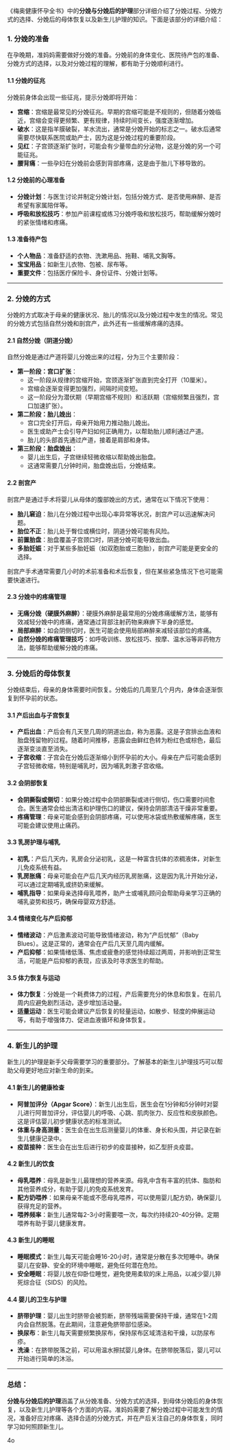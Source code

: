 《梅奥健康怀孕全书》中的**分娩与分娩后的护理**部分详细介绍了分娩过程、分娩方式的选择、分娩后的母体恢复以及新生儿护理的知识。下面是该部分的详细介绍：

### 1. **分娩的准备**

在孕晚期，准妈妈需要做好分娩的准备。分娩前的身体变化、医院待产包的准备、分娩方式的选择，以及对分娩过程的理解，都有助于分娩顺利进行。

#### 1.1 **分娩的征兆**

分娩前身体会出现一些征兆，提示分娩即将开始：

- **宫缩**：宫缩是最常见的分娩征兆。早期的宫缩可能是不规则的，但随着分娩临近，宫缩会变得更频繁、更有规律，持续时间变长，强度逐渐增加。
- **破水**：这是指羊膜破裂，羊水流出，通常是分娩开始的标志之一。破水后通常需要尽快联系医院或助产士，因为这是分娩过程的重要阶段。
- **见红**：子宫颈逐渐扩张时，可能会有少量带血的分泌物，这是分娩的另一个可能征兆。
- **腰背痛**：一些孕妇在分娩前会感到背部疼痛，这是由于胎儿下移导致的。

#### 1.2 **分娩前的心理准备**

- **分娩计划**：与医生讨论并制定分娩计划，包括分娩方式、是否使用麻醉、是否希望有家属陪伴等。
- **呼吸和放松技巧**：参加产前课程或练习分娩呼吸和放松技巧，帮助缓解分娩时的紧张情绪和疼痛。

#### 1.3 **准备待产包**

- **个人物品**：准备舒适的衣物、洗漱用品、拖鞋、哺乳文胸等。
- **宝宝用品**：如新生儿衣物、包被、尿布等。
- **重要文件**：包括医疗保险卡、身份证件、分娩计划等。

------

### 2. **分娩的方式**

分娩的方式取决于母亲的健康状况、胎儿的情况以及分娩过程中发生的情况。常见的分娩方式包括自然分娩和剖宫产，此外还有一些缓解疼痛的选择。

#### 2.1 **自然分娩（阴道分娩）**

自然分娩是通过产道将婴儿分娩出来的过程，分为三个主要阶段：

- **第一阶段：宫口扩张**：
  - 这一阶段从规律的宫缩开始，宫颈逐渐扩张直到完全打开（10厘米）。
  - 宫缩会逐渐变得更加强烈，间隔时间变短。
  - 这一阶段分为潜伏期（早期宫缩不规则）和活跃期（宫缩频繁且强烈，宫口加速扩张）。
- **第二阶段：胎儿娩出**：
  - 宫口完全打开后，母亲开始用力推动胎儿娩出。
  - 医生或助产士会引导产妇如何正确用力，以帮助胎儿顺利通过产道。
  - 胎儿的头部首先通过产道，接着是肩部和身体。
- **第三阶段：胎盘娩出**：
  - 婴儿出生后，子宫继续轻微收缩以帮助娩出胎盘。
  - 这通常需要几分钟时间，胎盘娩出后，分娩结束。

#### 2.2 **剖宫产**

剖宫产是通过手术将婴儿从母体的腹部娩出的方式，通常在以下情况下使用：

- **胎儿窘迫**：胎儿在分娩过程中出现心率异常等状况，剖宫产可以迅速解决问题。
- **胎位不正**：胎儿处于臀位或横位时，阴道分娩可能有风险。
- **前置胎盘**：胎盘覆盖子宫颈口时，阴道分娩可能导致出血。
- **多胎妊娠**：对于某些多胎妊娠（如双胞胎或三胞胎），剖宫产可能是更安全的选择。

剖宫产手术通常需要几小时的术前准备和术后恢复，但在某些紧急情况下也可能需要快速进行。

#### 2.3 **分娩中的疼痛管理**

- **无痛分娩（硬膜外麻醉）**：硬膜外麻醉是最常用的分娩疼痛缓解方法，能够有效减轻分娩中的疼痛，通常通过背部注射药物来麻痹下半身的感觉。
- **局部麻醉**：如会阴侧切时，医生可能会使用局部麻醉来减轻该部位的疼痛。
- **自然分娩的疼痛管理技巧**：如呼吸训练、放松技巧、按摩、温水浴等非药物方法，能够帮助缓解分娩的疼痛。

------

### 3. **分娩后的母体恢复**

分娩结束后，母亲的身体需要时间恢复。分娩后的几周至几个月内，身体会逐渐恢复到怀孕前的状态。

#### 3.1 **产后出血与子宫恢复**

- **产后出血**：产后会有几天至几周的阴道出血，称为恶露。这是子宫排出血液和胎盘残留物的过程。随着时间推移，恶露会由鲜红色转为粉红色或棕色，最后逐渐变淡直至消失。
- **子宫收缩**：子宫会在分娩后逐渐缩小到怀孕前的大小。母亲在产后可能会感到子宫轻微收缩，特别是哺乳时，因为哺乳刺激子宫收缩。

#### 3.2 **会阴部恢复**

- **会阴撕裂或侧切**：如果分娩过程中会阴部撕裂或进行侧切，伤口需要时间愈合。医生通常会给出清洁和护理伤口的建议，保持会阴部清洁干燥非常重要。
- **疼痛管理**：母亲可能会感到会阴部疼痛，可以使用冰袋或热敷缓解疼痛，医生可能会建议使用止痛药。

#### 3.3 **乳房护理与哺乳**

- **初乳**：产后几天内，乳房会分泌初乳，这是一种富含抗体的浓稠液体，对新生儿免疫系统有益。
- **乳房胀痛**：母亲可能会在产后几天内经历乳房胀痛，这是因为乳汁开始分泌，可以通过定期哺乳或挤奶来缓解。
- **哺乳指导**：如果母亲选择母乳喂养，助产士或哺乳顾问会帮助母亲学习正确的哺乳姿势和技巧，确保母婴双方舒适。

#### 3.4 **情绪变化与产后抑郁**

- **情绪波动**：产后激素波动可能导致情绪波动，称为“产后忧郁”（Baby Blues）。这是正常的，通常会在产后几天至几周内缓解。
- **产后抑郁**：如果情绪低落、焦虑或疲惫的感觉持续超过两周，并影响到正常生活，可能是产后抑郁的表现，应该及时寻求医生的帮助。

#### 3.5 **体力恢复与运动**

- **体力恢复**：分娩是一个耗费体力的过程，产后需要充分的休息和恢复。在前几周内应避免剧烈活动，逐步增加活动量。
- **适量运动**：医生可能会建议产后恢复的轻量运动，如散步、轻度的伸展运动等，有助于增强体力、促进血液循环和身体恢复。

------

### 4. **新生儿的护理**

新生儿的护理是新手父母需要学习的重要部分。了解基本的新生儿护理技巧可以帮助父母更好地应对新生命的到来。

#### 4.1 **新生儿的健康检查**

- **阿普加评分（Apgar Score）**：新生儿出生后，医生会在1分钟和5分钟时对婴儿进行阿普加评分，评估婴儿的呼吸、心跳、肌肉张力、反应性和皮肤颜色。这是评估婴儿初步健康状态的标准测试。
- **体重与身高测量**：医生会在出生后测量婴儿的体重、身长和头围，并记录在新生儿健康记录中。
- **疫苗接种**：医生会在出生后进行初步的疫苗接种，如乙型肝炎疫苗。

#### 4.2 **新生儿的饮食**

- **母乳喂养**：母乳是新生儿最理想的营养来源。母乳中含有丰富的抗体、脂肪和其他营养成分，有助于婴儿的免疫系统发育。
- **配方奶喂养**：如果母亲不能或不愿母乳喂养，可以使用婴儿配方奶，确保婴儿获得充足的营养。
- **喂养频率**：新生儿通常每2-3小时需要喂一次，每次约持续20-40分钟。定期喂养有助于婴儿健康发育。

#### 4.3 **新生儿的睡眠**

- **睡眠模式**：新生儿每天可能会睡16-20小时，通常是分散在多次短睡中。确保婴儿在安静、安全的环境中睡眠，避免任何潜在危险。
- **安全睡眠**：将婴儿放在仰卧位睡觉，避免使用柔软的床上用品，以减少婴儿猝死综合征（SIDS）的风险。

#### 4.4 **婴儿的卫生与护理**

- **脐带护理**：婴儿出生时脐带会被剪断，脐带残端需要保持干燥，通常在1-2周内会自然脱落。在此期间，注意避免脐带部位感染。
- **换尿布**：新生儿每天需要频繁换尿布，保持尿布区域清洁和干燥，以防尿布疹。
- **洗澡**：在脐带脱落之前，可以用温水擦拭婴儿身体。在脐带脱落后，婴儿可以开始进行简单的沐浴。

------

### 总结：

**分娩与分娩后的护理**涵盖了从分娩准备、分娩方式的选择，到母体分娩后的身体恢复，以及新生儿护理等各个方面的内容。准妈妈需要了解分娩过程中可能发生的情况，准备好应对疼痛、选择合适的分娩方式，并在产后关注自己的身体恢复，同时学习如何照顾新生儿。





4o